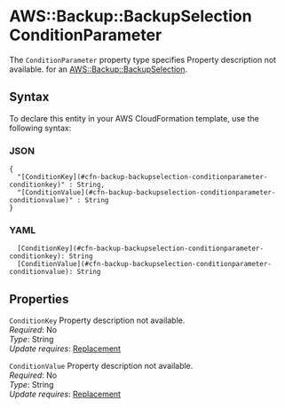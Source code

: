 # AWS::Backup::BackupSelection ConditionParameter<a name="aws-properties-backup-backupselection-conditionparameter"></a>

<a name="aws-properties-backup-backupselection-conditionparameter-description"></a>The `ConditionParameter` property type specifies Property description not available\. for an [AWS::Backup::BackupSelection](aws-resource-backup-backupselection.md)\.

## Syntax<a name="aws-properties-backup-backupselection-conditionparameter-syntax"></a>

To declare this entity in your AWS CloudFormation template, use the following syntax:

### JSON<a name="aws-properties-backup-backupselection-conditionparameter-syntax.json"></a>

```
{
  "[ConditionKey](#cfn-backup-backupselection-conditionparameter-conditionkey)" : String,
  "[ConditionValue](#cfn-backup-backupselection-conditionparameter-conditionvalue)" : String
}
```

### YAML<a name="aws-properties-backup-backupselection-conditionparameter-syntax.yaml"></a>

```
  [ConditionKey](#cfn-backup-backupselection-conditionparameter-conditionkey): String
  [ConditionValue](#cfn-backup-backupselection-conditionparameter-conditionvalue): String
```

## Properties<a name="aws-properties-backup-backupselection-conditionparameter-properties"></a>

`ConditionKey`  <a name="cfn-backup-backupselection-conditionparameter-conditionkey"></a>
Property description not available\.  
*Required*: No  
*Type*: String  
*Update requires*: [Replacement](https://docs.aws.amazon.com/AWSCloudFormation/latest/UserGuide/using-cfn-updating-stacks-update-behaviors.html#update-replacement)

`ConditionValue`  <a name="cfn-backup-backupselection-conditionparameter-conditionvalue"></a>
Property description not available\.  
*Required*: No  
*Type*: String  
*Update requires*: [Replacement](https://docs.aws.amazon.com/AWSCloudFormation/latest/UserGuide/using-cfn-updating-stacks-update-behaviors.html#update-replacement)